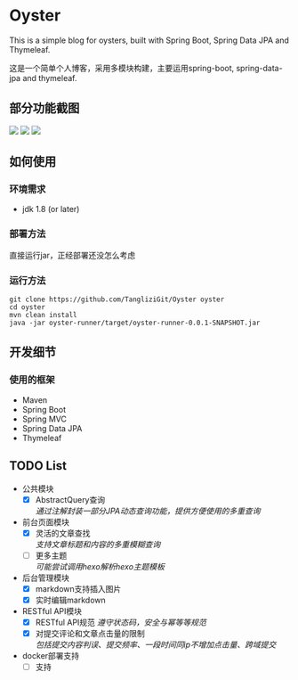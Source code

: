 # Oyster  

This is a simple blog for oysters, built with Spring Boot, Spring Data JPA and Thymeleaf.

这是一个简单个人博客，采用多模块构建，主要运用spring-boot, spring-data-jpa and thymeleaf.

## 部分功能截图

![](https://s2.ax1x.com/2019/08/18/mMcQJS.png)
![](https://s2.ax1x.com/2019/08/18/mMcMi8.png)
![](https://s2.ax1x.com/2019/08/18/mMclRg.png)

## 如何使用

### 环境需求

- jdk 1.8 (or later)

### 部署方法

直接运行jar，正经部署还没怎么考虑

### 运行方法

```
git clone https://github.com/TangliziGit/Oyster oyster
cd oyster
mvn clean install
java -jar oyster-runner/target/oyster-runner-0.0.1-SNAPSHOT.jar
```

## 开发细节

### 使用的框架

- Maven
- Spring Boot
- Spring MVC
- Spring Data JPA
- Thymeleaf

## TODO List

- 公共模块
    - [x] AbstractQuery查询  
        *通过注解封装一部分JPA动态查询功能，提供方便使用的多重查询*
- 前台页面模块
    - [x] 灵活的文章查找  
        *支持文章标题和内容的多重模糊查询*
    - [ ] 更多主题  
        *可能尝试调用hexo解析hexo主题模板*
- 后台管理模块
    - [x] markdown支持插入图片
    - [x] 实时编辑markdown  
- RESTful API模块
    - [x] RESTful API规范
        *遵守状态码，安全与幂等等规范*
    - [x] 对提交评论和文章点击量的限制  
        *包括提交内容判误、提交频率、一段时间同ip不增加点击量、跨域提交*
- docker部署支持
    - [ ] 支持
